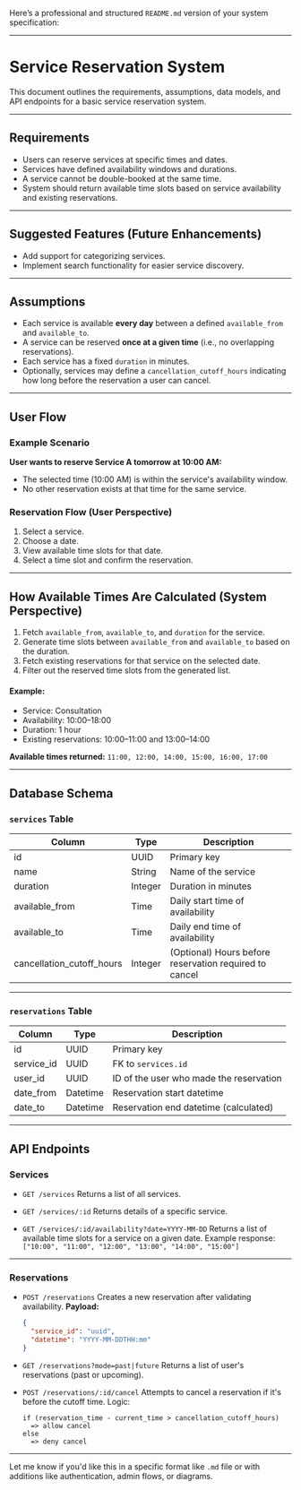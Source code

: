 Here’s a professional and structured `README.md` version of your system specification:

---

# Service Reservation System

This document outlines the requirements, assumptions, data models, and API endpoints for a basic service reservation system.

---

## Requirements

* Users can reserve services at specific times and dates.
* Services have defined availability windows and durations.
* A service cannot be double-booked at the same time.
* System should return available time slots based on service availability and existing reservations.

---

## Suggested Features (Future Enhancements)

* Add support for categorizing services.
* Implement search functionality for easier service discovery.

---

## Assumptions

* Each service is available **every day** between a defined `available_from` and `available_to`.
* A service can be reserved **once at a given time** (i.e., no overlapping reservations).
* Each service has a fixed `duration` in minutes.
* Optionally, services may define a `cancellation_cutoff_hours` indicating how long before the reservation a user can cancel.

---

## User Flow

### Example Scenario

**User wants to reserve Service A tomorrow at 10:00 AM:**

* The selected time (10:00 AM) is within the service's availability window.
* No other reservation exists at that time for the same service.

### Reservation Flow (User Perspective)

1. Select a service.
2. Choose a date.
3. View available time slots for that date.
4. Select a time slot and confirm the reservation.

---

## How Available Times Are Calculated (System Perspective)

1. Fetch `available_from`, `available_to`, and `duration` for the service.
2. Generate time slots between `available_from` and `available_to` based on the duration.
3. Fetch existing reservations for that service on the selected date.
4. Filter out the reserved time slots from the generated list.

#### Example:

* Service: Consultation
* Availability: 10:00–18:00
* Duration: 1 hour
* Existing reservations: 10:00–11:00 and 13:00–14:00

**Available times returned:**
`11:00, 12:00, 14:00, 15:00, 16:00, 17:00`

---

## Database Schema

### `services` Table

| Column                      | Type    | Description                                            |
| --------------------------- | ------- | ------------------------------------------------------ |
| id                          | UUID    | Primary key                                            |
| name                        | String  | Name of the service                                    |
| duration                    | Integer | Duration in minutes                                    |
| available\_from             | Time    | Daily start time of availability                       |
| available\_to               | Time    | Daily end time of availability                         |
| cancellation\_cutoff\_hours | Integer | (Optional) Hours before reservation required to cancel |

---

### `reservations` Table

| Column      | Type     | Description                             |
| ----------- | -------- | --------------------------------------- |
| id          | UUID     | Primary key                             |
| service\_id | UUID     | FK to `services.id`                     |
| user\_id    | UUID     | ID of the user who made the reservation |
| date\_from  | Datetime | Reservation start datetime              |
| date\_to    | Datetime | Reservation end datetime (calculated)   |

---

## API Endpoints

### Services

* `GET /services`
  Returns a list of all services.

* `GET /services/:id`
  Returns details of a specific service.

* `GET /services/:id/availability?date=YYYY-MM-DD`
  Returns a list of available time slots for a service on a given date.
  Example response:
  `["10:00", "11:00", "12:00", "13:00", "14:00", "15:00"]`

---

### Reservations

* `POST /reservations`
  Creates a new reservation after validating availability.
  **Payload:**

  ```json
  {
    "service_id": "uuid",
    "datetime": "YYYY-MM-DDTHH:mm"
  }
  ```

* `GET /reservations?mode=past|future`
  Returns a list of user's reservations (past or upcoming).

* `POST /reservations/:id/cancel`
  Attempts to cancel a reservation if it's before the cutoff time.
  Logic:

  ```text
  if (reservation_time - current_time > cancellation_cutoff_hours)
    => allow cancel
  else
    => deny cancel
  ```

---

Let me know if you'd like this in a specific format like `.md` file or with additions like authentication, admin flows, or diagrams.
